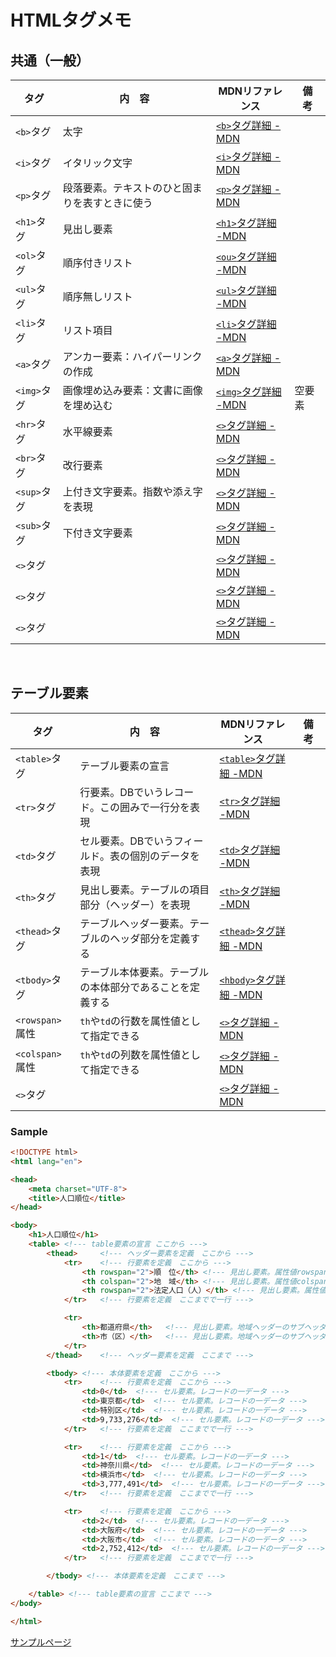 # HTMLタグメモ
## 共通（一般）
| タグ | 内　容 | MDNリファレンス | 備　考 |  
| --- | --- | --- | --- |
| `<b>`タグ | 太字 | [`<b>`タグ詳細 -MDN](https://developer.mozilla.org/ja/docs/Web/HTML/Element/b) |  |  
| `<i>`タグ | イタリック文字 | [`<i>`タグ詳細 -MDN](https://developer.mozilla.org/ja/docs/Web/HTML/Element/i) |  |  
| `<p>`タグ | 段落要素。テキストのひと固まりを表すときに使う | [`<p>`タグ詳細 -MDN](https://developer.mozilla.org/ja/docs/Web/HTML/Element/p) |  |  
| `<h1>`タグ | 見出し要素 | [`<h1>`タグ詳細 -MDN](https://developer.mozilla.org/ja/docs/Web/HTML/Element/Heading_Elements) |  |  
| `<ol>`タグ | 順序付きリスト | [`<ou>`タグ詳細 -MDN](https://developer.mozilla.org/ja/docs/Web/HTML/Element/ol) |  |  
| `<ul>`タグ | 順序無しリスト | [`<ul>`タグ詳細 -MDN](https://developer.mozilla.org/ja/docs/Web/HTML/Element/ul) |  |  
| `<li>`タグ | リスト項目 | [`<li>`タグ詳細 -MDN](https://developer.mozilla.org/ja/docs/Web/HTML/Element/li) |  |
| `<a>`タグ | アンカー要素：ハイパーリンクの作成 | [`<a>`タグ詳細 -MDN](https://developer.mozilla.org/ja/docs/Web/HTML/Element/a) |  |  
| `<img>`タグ | 画像埋め込み要素：文書に画像を埋め込む | [`<img>`タグ詳細 -MDN](https://developer.mozilla.org/ja/docs/Web/HTML/Element/img) | 空要素 |  
| `<hr>`タグ | 水平線要素 | [`<>`タグ詳細 -MDN]() |  |  
| `<br>`タグ | 改行要素 | [`<>`タグ詳細 -MDN]() |  |  
| `<sup>`タグ | 上付き文字要素。指数や添え字を表現 | [`<>`タグ詳細 -MDN]() |  |  
| `<sub>`タグ | 下付き文字要素 | [`<>`タグ詳細 -MDN]() |  |  
| `<>`タグ |  | [`<>`タグ詳細 -MDN]() |  |  
| `<>`タグ |  | [`<>`タグ詳細 -MDN]() |  |  
| `<>`タグ |  | [`<>`タグ詳細 -MDN]() |  |  
  
<br>  
  
## テーブル要素
| タグ | 内　容 | MDNリファレンス | 備　考 |  
| --- | --- | --- | --- |  
| `<table>`タグ | テーブル要素の宣言 | [`<table>`タグ詳細 -MDN](https://developer.mozilla.org/ja/docs/Web/HTML/Element/table) |  |  
| `<tr>`タグ | 行要素。DBでいうレコード。この囲みで一行分を表現 | [`<tr>`タグ詳細 -MDN](https://developer.mozilla.org/ja/docs/Web/HTML/Element/tr) |  |  
| `<td>`タグ | セル要素。DBでいうフィールド。表の個別のデータを表現 | [`<td>`タグ詳細 -MDN](https://developer.mozilla.org/ja/docs/Web/HTML/Element/td) |  |  
| `<th>`タグ | 見出し要素。テーブルの項目部分（ヘッダー）を表現 | [`<th>`タグ詳細 -MDN](https://developer.mozilla.org/ja/docs/Web/HTML/Element/th) |  |  
| `<thead>`タグ | テーブルヘッダー要素。テーブルのヘッダ部分を定義する | [`<thead>`タグ詳細 -MDN](https://developer.mozilla.org/ja/docs/Web/HTML/Element/thead) |  |  
| `<tbody>`タグ | テーブル本体要素。テーブルの本体部分であることを定義する | [`<hbody>`タグ詳細 -MDN](https://developer.mozilla.org/ja/docs/Web/HTML/Element/tbody) |  |  
| `<rowspan>`属性 | `th`や`td`の行数を属性値として指定できる | [`<>`タグ詳細 -MDN]() |  |  
| `<colspan>`属性 | `th`や`td`の列数を属性値として指定できる | [`<>`タグ詳細 -MDN]() |  |  
| `<>`タグ |  | [`<>`タグ詳細 -MDN]() |  |  
  
### Sample
```html
<!DOCTYPE html>
<html lang="en">

<head>
    <meta charset="UTF-8">
    <title>人口順位</title>
</head>

<body>
    <h1>人口順位</h1>
    <table> <!--- table要素の宣言 ここから --->
        <thead>     <!--- ヘッダー要素を定義　ここから --->
            <tr>    <!--- 行要素を定義　ここから --->
                <th rowspan="2">順　位</th> <!--- 見出し要素。属性値rowspan="2"で設定されているので、2行分のセルを使っている --->
                <th colspan="2">地　域</th> <!--- 見出し要素。属性値colspan="2"で設定されているので、2列分のセルを使っている --->
                <th rowspan="2">法定人口（人）</th> <!--- 見出し要素。属性値rowspan="2"で設定されているので、2行分のセルを使っている --->
            </tr>   <!--- 行要素を定義　ここまでで一行 --->

            <tr>
                <th>都道府県</th>   <!--- 見出し要素。地域ヘッダーのサブヘッダーとなっている --->
                <th>市（区）</th>   <!--- 見出し要素。地域ヘッダーのサブヘッダーとなっている --->
            </tr>
        </thead>    <!--- ヘッダー要素を定義　ここまで --->

        <tbody> <!--- 本体要素を定義　ここから --->
            <tr>    <!--- 行要素を定義　ここから --->
                <td>0</td>  <!--- セル要素。レコードの一データ --->
                <td>東京都</td>  <!--- セル要素。レコードの一データ --->
                <td>特別区</td>  <!--- セル要素。レコードの一データ --->
                <td>9,733,276</td>  <!--- セル要素。レコードの一データ --->
            </tr>   <!--- 行要素を定義　ここまでで一行 --->

            <tr>    <!--- 行要素を定義　ここから --->
                <td>1</td>  <!--- セル要素。レコードの一データ --->
                <td>神奈川県</td>  <!--- セル要素。レコードの一データ --->
                <td>横浜市</td>  <!--- セル要素。レコードの一データ --->
                <td>3,777,491</td>  <!--- セル要素。レコードの一データ --->
            </tr>   <!--- 行要素を定義　ここまでで一行 --->

            <tr>    <!--- 行要素を定義　ここから --->
                <td>2</td>  <!--- セル要素。レコードの一データ --->
                <td>大阪府</td>  <!--- セル要素。レコードの一データ --->
                <td>大阪市</td>  <!--- セル要素。レコードの一データ --->
                <td>2,752,412</td>  <!--- セル要素。レコードの一データ --->
            </tr>   <!--- 行要素を定義　ここまでで一行 --->

        </tbody> <!--- 本体要素を定義　ここまで --->

    </table> <!--- table要素の宣言 ここまで --->
</body>

</html>
```  
  
[サンプルページ](Talble_Sample.html)


